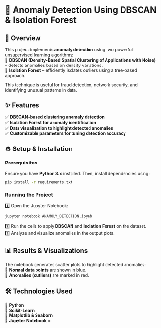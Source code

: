 
# 🚀 **Anomaly Detection Using DBSCAN & Isolation Forest**  

## 📌 **Overview**  
This project implements **anomaly detection** using two powerful unsupervised learning algorithms:  
🔹 **DBSCAN (Density-Based Spatial Clustering of Applications with Noise)** – detects anomalies based on density variations.  
🔹 **Isolation Forest** – efficiently isolates outliers using a tree-based approach.  

This technique is useful for fraud detection, network security, and identifying unusual patterns in data.

## ✨ **Features**  
✅ **DBSCAN-based clustering anomaly detection**  
✅ **Isolation Forest for anomaly identification**  
✅ **Data visualization to highlight detected anomalies**  
✅ **Customizable parameters for tuning detection accuracy**  


## ⚙️ **Setup & Installation**  

### **Prerequisites**  
Ensure you have **Python 3.x** installed. Then, install dependencies using:  
```bash
pip install -r requirements.txt
```

### **Running the Project**  
1️⃣ Open the Jupyter Notebook:  
   ```bash
   jupyter notebook ANAMOLY_DETECTION.ipynb
   ```
2️⃣ Run the cells to apply **DBSCAN** and **Isolation Forest** on the dataset.  
3️⃣ Analyze and visualize anomalies in the output plots.

## 📊 **Results & Visualizations**  
The notebook generates scatter plots to highlight detected anomalies:  
🔵 **Normal data points** are shown in blue.  
🔴 **Anomalies (outliers)** are marked in red.  

## 🛠 **Technologies Used**  
🔹 **Python**  
🔹 **Scikit-Learn**  
🔹 **Matplotlib & Seaborn**  
🔹 **Jupyter Notebook**  =
